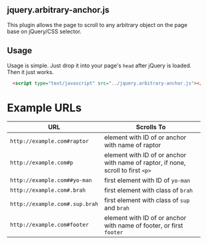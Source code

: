 ## jquery.arbitrary-anchor.js

This plugin allows the page to scroll to any arbitrary object on the page base on jQuery/CSS selector.

## Usage

Usage is simple. Just drop it into your page's `head` after jQuery is loaded. Then it just works.

```html
  <script type="text/javascript" src="../jquery.arbitrary-anchor.js"></script>
```

# Example URLs

 URL                           | Scrolls To                                                                              
-------------------------------|-----------------------------------------------------------------------------------------
 `http://example.com#raptor`   | element with ID of or anchor with name of raptor                                        
 `http://example.com#p`        | element with ID of or anchor with name of raptor, if none, scroll to first `<p>`        
 `http://example.com##yo-man`  | first element with ID of `yo-man`                                                       
 `http://example.com#.brah`    | first element with class of `brah`                                                      
 `http://example.com#.sup.brah`| first element with class of `sup` and `brah`                                            
 `http://example.com#footer`   | element with ID of or anchor with name of footer, or first `footer`                     

